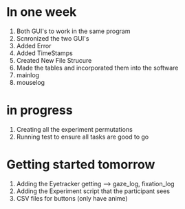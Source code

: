 # In one week

1. Both GUI's to work in the same program
2. Scnronized the two GUI's
3. Added Error
4. Added TimeStamps
5. Created New File Strucure
6. Made the tables and incorporated them into the software
7. mainlog
8. mouselog


# in progress
1. Creating all the experiment permutations
2. Running test to ensure all tasks are good to go

# Getting started tomorrow
1. Adding the Eyetracker getting --> gaze_log, fixation_log
2. Adding the Experiment script that the participant sees
3. CSV files for buttons (only have anime)

